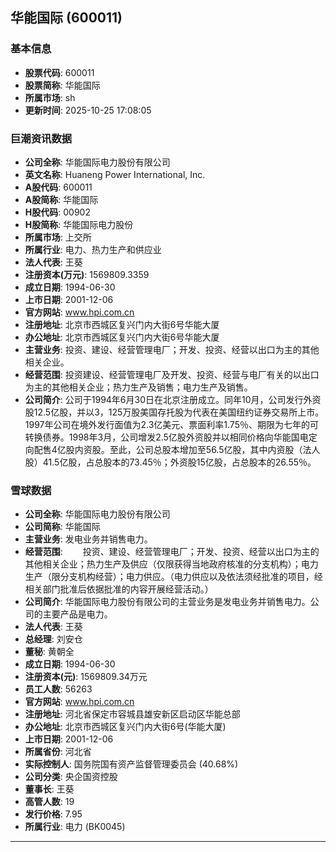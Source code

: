 ## 华能国际 (600011)

### 基本信息

- **股票代码**: 600011
- **股票简称**: 华能国际
- **所属市场**: sh
- **更新时间**: 2025-10-25 17:08:05

### 巨潮资讯数据

- **公司全称**: 华能国际电力股份有限公司
- **英文名称**: Huaneng Power International, Inc.
- **A股代码**: 600011
- **A股简称**: 华能国际
- **H股代码**: 00902
- **H股简称**: 华能国际电力股份
- **所属市场**: 上交所
- **所属行业**: 电力、热力生产和供应业
- **法人代表**: 王葵
- **注册资本(万元)**: 1569809.3359
- **成立日期**: 1994-06-30
- **上市日期**: 2001-12-06
- **官方网站**: www.hpi.com.cn
- **注册地址**: 北京市西城区复兴门内大街6号华能大厦
- **办公地址**: 北京市西城区复兴门内大街6号华能大厦
- **主营业务**: 投资、建设、经营管理电厂；开发、投资、经营以出口为主的其他相关企业。
- **经营范围**: 投资建设、经营管理电厂及开发、投资、经营与电厂有关的以出口为主的其他相关企业；热力生产及销售；电力生产及销售。
- **公司简介**: 公司于1994年6月30日在北京注册成立。同年10月，公司发行外资股12.5亿股，并以3，125万股美国存托股为代表在美国纽约证券交易所上市。1997年公司在境外发行面值为2.3亿美元、票面利率1.75％、期限为七年的可转换债券。1998年3月，公司增发2.5亿股外资股并以相同价格向华能国电定向配售4亿股内资股。至此，公司总股本增加至56.5亿股，其中内资股（法人股）41.5亿股，占总股本的73.45％；外资股15亿股，占总股本的26.55％。

### 雪球数据

- **公司全称**: 华能国际电力股份有限公司
- **公司简称**: 华能国际
- **主营业务**: 发电业务并销售电力。
- **经营范围**: 　　投资、建设、经营管理电厂；开发、投资、经营以出口为主的其他相关企业；热力生产及供应（仅限获得当地政府核准的分支机构）；电力生产（限分支机构经营）；电力供应。（电力供应以及依法须经批准的项目，经相关部门批准后依据批准的内容开展经营活动。）
- **公司简介**: 华能国际电力股份有限公司的主营业务是发电业务并销售电力。公司的主要产品是电力。
- **法人代表**: 王葵
- **总经理**: 刘安仓
- **董秘**: 黄朝全
- **成立日期**: 1994-06-30
- **注册资本(元)**: 1569809.34万元
- **员工人数**: 56263
- **官方网站**: www.hpi.com.cn
- **注册地址**: 河北省保定市容城县雄安新区启动区华能总部
- **办公地址**: 北京市西城区复兴门内大街6号(华能大厦)
- **上市日期**: 2001-12-06
- **所属省份**: 河北省
- **实际控制人**: 国务院国有资产监督管理委员会 (40.68%)
- **公司分类**: 央企国资控股
- **董事长**: 王葵
- **高管人数**: 19
- **发行价格**: 7.95
- **所属行业**: 电力 (BK0045)

---
